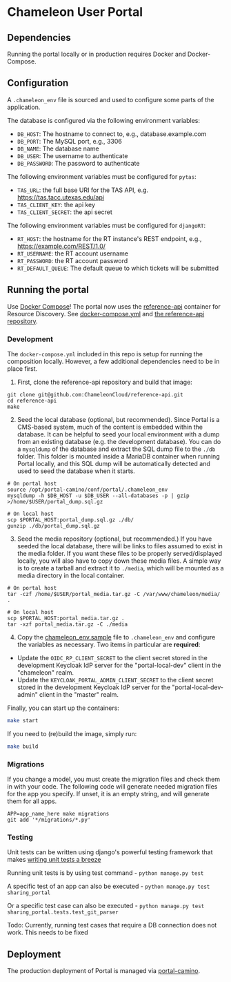# Chameleon User Portal

## Dependencies

Running the portal locally or in production requires Docker and Docker-Compose.

## Configuration

A `.chameleon_env` file is sourced and used to configure some parts of the application.

The database is configured via the following environment variables:

- `DB_HOST`: The hostname to connect to, e.g., database.example.com
- `DB_PORT`: The MySQL port, e.g., 3306
- `DB_NAME`: The database name
- `DB_USER`: The username to authenticate
- `DB_PASSWORD`: The password to authenticate

The following environment variables must be configured for `pytas`:

- `TAS_URL`: the full base URI for the TAS API, e.g. https://tas.tacc.utexas.edu/api
- `TAS_CLIENT_KEY`: the api key
- `TAS_CLIENT_SECRET`: the api secret

The following environment variables must be configured for `djangoRT`:

- `RT_HOST`: the hostname for the RT instance's REST endpoint, e.g., https://example.com/REST/1.0/
- `RT_USERNAME`: the RT account username
- `RT_PASSWORD`: the RT account password
- `RT_DEFAULT_QUEUE`: The default queue to which tickets will be submitted

## Running the portal

Use [Docker Compose](https://docs.docker.com/compose/)! The portal now uses the [reference-api](https://github.com/ChameleonCloud/reference-api) container for Resource Discovery. See [docker-compose.yml](docker-compose.yml) and [the reference-api repository](https://github.com/ChameleonCloud/reference-api).

### Development

The `docker-compose.yml` included in this repo is setup for running the composition locally. However, a few additional dependencies need to be in place first.

1. First, clone the reference-api repository and build that image:

```shell
git clone git@github.com:ChameleonCloud/reference-api.git
cd reference-api
make
```

2. Seed the local database (optional, but recommended). Since Portal is a CMS-based system, much of the content is embedded within the database. It can be helpful to seed your local environment with a dump from an existing database (e.g. the development database). You can do a `mysqldump` of the database and extract the SQL dump file to the `./db` folder. This folder is mounted inside a MariaDB container when running Portal locally, and this SQL dump will be automatically detected and used to seed the database when it starts.

```shell
# On portal host
source /opt/portal-camino/conf/portal/.chameleon_env
mysqldump -h $DB_HOST -u $DB_USER --all-databases -p | gzip >/home/$USER/portal_dump.sql.gz
```

```shell
# On local host
scp $PORTAL_HOST:portal_dump.sql.gz ./db/
gunzip ./db/portal_dump.sql.gz
```

3. Seed the media repository (optional, but recommended.) If you have seeded the local database, there will be links to files assumed to exist in the media folder. If you want these files to be properly served/displayed locally, you will also have to copy down these media files. A simple way is to create a tarball and extract it to `./media`, which will be mounted as a media directory in the local container.

```shell
# On portal host
tar -czf /home/$USER/portal_media.tar.gz -C /var/www/chameleon/media/ .
```

```shell
# On local host
scp $PORTAL_HOST:portal_media.tar.gz .
tar -xzf portal_media.tar.gz -C ./media
```

4. Copy the [chameleon_env.sample](chameleon_env.sample) file to `.chameleon_env` and configure the variables as necessary. Two items in particular are **required**:

  * Update the `OIDC_RP_CLIENT_SECRET` to the client secret stored in the development Keycloak IdP server for the "portal-local-dev" client in the "chameleon" realm.
  * Update the `KEYCLOAK_PORTAL_ADMIN_CLIENT_SECRET` to the client secret stored in the development Keycloak IdP server for the "portal-local-dev-admin" client in the "master" realm.

Finally, you can start up the containers:

```bash
make start
```

If you need to (re)build the image, simply run:

```bash
make build
```

### Migrations

If you change a model, you must create the migration files and check them in with your code.
The following code will generate needed migration files for the app you specify. 
If unset, it is an empty string, and will generate them for all apps.

``` shell
APP=app_name_here make migrations
git add '*/migrations/*.py'
```

### Testing

Unit tests can be written using django's powerful testing framework that makes [writing unit tests a breeze](https://docs.djangoproject.com/en/4.2/topics/testing/overview/#writing-tests)

Running unit tests is by using test command - `python manage.py test`

A specific test of an app can also be executed - `python manage.py test sharing_portal`

Or a specific test case can also be executed - `python manage.py test sharing_portal.tests.test_git_parser`

Todo: Currently, running test cases that require a DB connection does not work. This needs to be fixed

## Deployment

The production deployment of Portal is managed via [portal-camino](https://github.com/ChameleonCloud/portal-camino).
